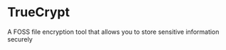 [Title]: # (TrueCrypt)
[Difficulty]: # (Beginner)
[Order]: # (126)

# TrueCrypt

A FOSS file encryption tool that allows you to store sensitive information securely